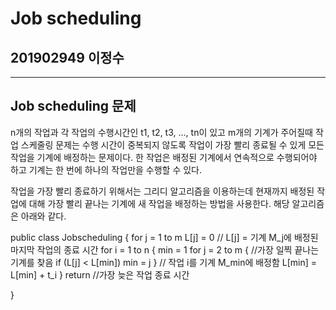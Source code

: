 # Job scheduling

## 201902949 이정수

--------------------------------------------------

## Job scheduling 문제

 n개의 작업과 각 작업의 수행시간인 t1, t2, t3, ...,  tn이 있고 m개의 기계가 주어질때 작업 스케줄링 문제는 수행 시간이 중복되지 않도록 작업이 가장 빨리 종료될 수 있게 모든 작업을 기계에 배정하는 문제이다.
한 작업은 배정된 기계에서 연속적으로 수행되어야 하고 기계는 한 번에 하나의 작업만을 수행할 수 있다.

작업을 가장 빨리 종료하기 위해서는 그리디 알고리즘을 이용하는데 현재까지 배정된 작업에 대해 가장 빨리 끝나는 기계에 새 작업을 배정하는 방법을 사용한다. 해당 알고리즘은 아래와 같다.


public class Jobscheduling 
{
    for j = 1 to m
    L[j] = 0
        // L[j] = 기계 M_j에 배정된 마지막 작업의 종료 시간 
for i = 1 to n
    { min = 1
        for j = 2 to m
        {          //가장 일찍 끝나는 기계를 찾음
            if (L[j] < L[min])
                min = j
        } //    작업 i를 기계 M_min에 배정함
        L[min] = L[min] + t_i
    } 
return //가장 늦은 작업 종료 시간

}



